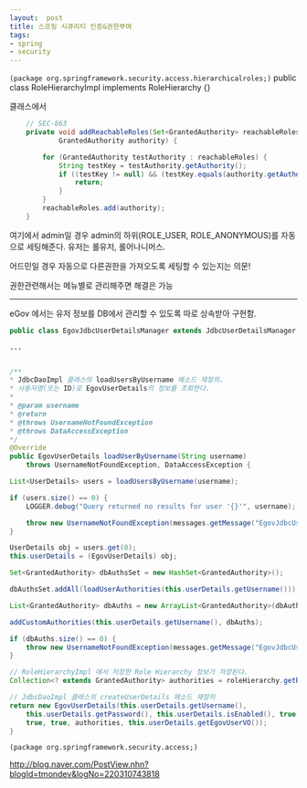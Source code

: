 ```yaml
---
layout:  post
title: 스프링 시큐리티 인증&권한부여
tags:
- spring
- security
---
```



`(package org.springframework.security.access.hierarchicalroles;)`
public class RoleHierarchyImpl implements RoleHierarchy {}

클래스에서 

```java
	// SEC-863
	private void addReachableRoles(Set<GrantedAuthority> reachableRoles,
			GrantedAuthority authority) {

		for (GrantedAuthority testAuthority : reachableRoles) {
			String testKey = testAuthority.getAuthority();
			if ((testKey != null) && (testKey.equals(authority.getAuthority()))) {
				return;
			}
		}
		reachableRoles.add(authority);
	}
```
여기에서 admin일 경우 admin의 하위(ROLE_USER, ROLE_ANONYMOUS)를 자동으로 세팅해준다. 유저는 롤유저, 롤어나니머스.

어드민일 경우 자동으로 다른권한을 가져오도록 세팅할 수 있는지는 의문!

권한관련해서는 메뉴별로 관리해주면 해결은 가능


* * *


eGov 에서는 유저 정보를 DB에서 관리할 수 있도록 따로 상속받아 구현함.
```java
public class EgovJdbcUserDetailsManager extends JdbcUserDetailsManager {

...


/**
* JdbcDaoImpl 클래스의 loadUsersByUsername 메소드 재정의.
* 사용자명(또는 ID)로 EgovUserDetails의 정보를 조회한다.
* 
* @param username
* @return
* @throws UsernameNotFoundException
* @throws DataAccessException
*/
@Override
public EgovUserDetails loadUserByUsername(String username)
    throws UsernameNotFoundException, DataAccessException {

List<UserDetails> users = loadUsersByUsername(username);

if (users.size() == 0) {
    LOGGER.debug("Query returned no results for user '{}'", username);

    throw new UsernameNotFoundException(messages.getMessage("EgovJdbcUserDetailsManager.notFound", new Object[] { username }, "Username {0} not found"));
}

UserDetails obj = users.get(0);
this.userDetails = (EgovUserDetails) obj;

Set<GrantedAuthority> dbAuthsSet = new HashSet<GrantedAuthority>();

dbAuthsSet.addAll(loadUserAuthorities(this.userDetails.getUsername()));

List<GrantedAuthority> dbAuths = new ArrayList<GrantedAuthority>(dbAuthsSet);

addCustomAuthorities(this.userDetails.getUsername(), dbAuths);

if (dbAuths.size() == 0) {
    throw new UsernameNotFoundException(messages.getMessage("EgovJdbcUserDetailsManager.noAuthority", new Object[] { username }, "User {0} has no GrantedAuthority"));
}

// RoleHierarchyImpl 에서 저장한 Role Hierarchy 정보가 저장된다.
Collection<? extends GrantedAuthority> authorities = roleHierarchy.getReachableGrantedAuthorities(dbAuths);

// JdbcDaoImpl 클래스의 createUserDetails 메소드 재정의
return new EgovUserDetails(this.userDetails.getUsername(),
    this.userDetails.getPassword(), this.userDetails.isEnabled(), true,
    true, true, authorities, this.userDetails.getEgovUserVO());
}

```

`(package org.springframework.security.access;)`




http://blog.naver.com/PostView.nhn?blogId=tmondev&logNo=220310743818